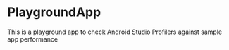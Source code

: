 # PlaygroundApp

This is a playground app to check Android Studio Profilers against sample app performance 